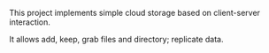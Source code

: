 This project implements simple cloud storage based on client-server interaction. 

It allows add, keep, grab files and directory; replicate data. 
